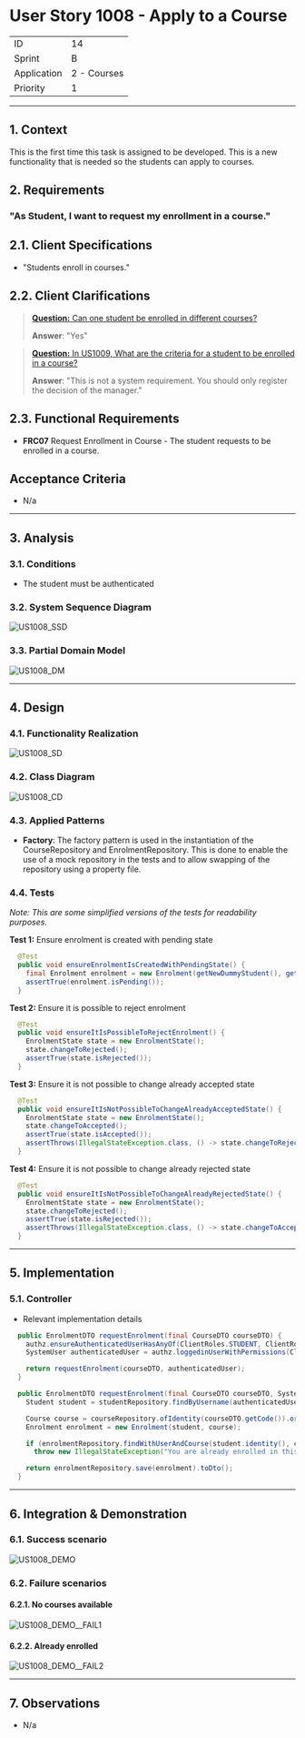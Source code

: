 # User Story 1008 - Apply to a Course

|             |             |
| ----------- | ----------- |
| ID          | 14          |
| Sprint      | B           |
| Application | 2 - Courses |
| Priority    | 1           |

---

## 1. Context

This is the first time this task is assigned to be developed. This is a new functionality that is needed so the students can apply to courses.

## 2. Requirements

### "As Student, I want to request my enrollment in a course."

## 2.1. Client Specifications

- "Students enroll in courses."

## 2.2. Client Clarifications

> [**Question:** Can one student be enrolled in different courses?](https://moodle.isep.ipp.pt/mod/forum/discuss.php?d=21922)
>
> **Answer**: "Yes"

> [**Question:** In US1009, What are the criteria for a student to be enrolled in a course?](https://moodle.isep.ipp.pt/mod/forum/discuss.php?d=22498)
>
> **Answer**: "This is not a system requirement. You should only register the decision of the manager."

## 2.3. Functional Requirements

- **FRC07** Request Enrollment in Course - The student requests to be enrolled in a course.

## Acceptance Criteria

- N/a

---

## 3. Analysis

### 3.1. Conditions

- The student must be authenticated

### 3.2. System Sequence Diagram

![US1008_SSD](out/US1008_SSD.svg)

### 3.3. Partial Domain Model

![US1008_DM](out/US1008_DM.svg)

---

## 4. Design

### 4.1. Functionality Realization

![US1008_SD](out/US1008_SD.svg)

### 4.2. Class Diagram

![US1008_CD](out/US1008_CD.svg)

### 4.3. Applied Patterns

- **Factory**: The factory pattern is used in the instantiation of the CourseRepository and EnrolmentRepository. This is done to enable the use of a mock repository in the tests and to allow swapping of the repository using a property file.

### 4.4. Tests

_Note: This are some simplified versions of the tests for readability purposes._

**Test 1:** Ensure enrolment is created with pending state

```java
  @Test
  public void ensureEnrolmentIsCreatedWithPendingState() {
    final Enrolment enrolment = new Enrolment(getNewDummyStudent(), getNewDummyCourse());
    assertTrue(enrolment.isPending());
  }
```

**Test 2:** Ensure it is possible to reject enrolment

```java
  @Test
  public void ensureItIsPossibleToRejectEnrolment() {
    EnrolmentState state = new EnrolmentState();
    state.changeToRejected();
    assertTrue(state.isRejected());
  }
```

**Test 3:** Ensure it is not possible to change already accepted state

```java
  @Test
  public void ensureItIsNotPossibleToChangeAlreadyAcceptedState() {
    EnrolmentState state = new EnrolmentState();
    state.changeToAccepted();
    assertTrue(state.isAccepted());
    assertThrows(IllegalStateException.class, () -> state.changeToRejected());
  }
```

**Test 4:** Ensure it is not possible to change already rejected state

```java
  @Test
  public void ensureItIsNotPossibleToChangeAlreadyRejectedState() {
    EnrolmentState state = new EnrolmentState();
    state.changeToRejected();
    assertTrue(state.isRejected());
    assertThrows(IllegalStateException.class, () -> state.changeToAccepted());
  }
```

---

## 5. Implementation

### 5.1. Controller

- Relevant implementation details

```java
  public EnrolmentDTO requestEnrolment(final CourseDTO courseDTO) {
    authz.ensureAuthenticatedUserHasAnyOf(ClientRoles.STUDENT, ClientRoles.POWER_USER);
    SystemUser authenticatedUser = authz.loggedinUserWithPermissions(ClientRoles.STUDENT).orElseThrow();

    return requestEnrolment(courseDTO, authenticatedUser);
  }

  public EnrolmentDTO requestEnrolment(final CourseDTO courseDTO, SystemUser authenticatedUser) {
    Student student = studentRepository.findByUsername(authenticatedUser.username()).orElseThrow();

    Course course = courseRepository.ofIdentity(courseDTO.getCode()).orElseThrow();
    Enrolment enrolment = new Enrolment(student, course);

    if (enrolmentRepository.findWithUserAndCourse(student.identity(), course.code()).isPresent())
      throw new IllegalStateException("You are already enrolled in this course");

    return enrolmentRepository.save(enrolment).toDto();
  }
```

---

## 6. Integration & Demonstration

### 6.1. Success scenario

![US1008_DEMO](US1008_DEMO.png)

### 6.2. Failure scenarios

#### 6.2.1. No courses available

![US1008_DEMO__FAIL1](US1008_DEMO_FAIL.png)

#### 6.2.2. Already enrolled

![US1008_DEMO__FAIL2](US1008_DEMO_FAIL2.png)

---

## 7. Observations

- N/a
